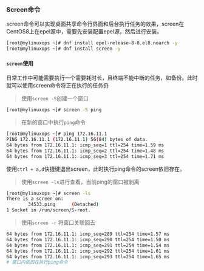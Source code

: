 ### Screen命令

screen命令可以实现桌面共享命令行界面和后台执行任务的效果，screen在CentOS8上在epel源中，需要先安装配置epel源，然后进行安装。

```bash
[root@mylinuxops ~]# dnf install epel-release-8-8.el8.noarch -y
[root@mylinuxops ~]# dnf install screen -y
```

#### `screen`使用

日常工作中可能需要执行一个需要耗时长，且终端不能中断的任务，如备份。此时就可以使用screen命令将正在执行的任务扔

> 使用`screen -S`创建一个窗口

```bash
[root@mylinuxops ~]# screen -S ping
```

> 在新的窗口中执行`ping`命令

```bash
[root@mylinuxops ~]# ping 172.16.11.1
PING 172.16.11.1 (172.16.11.1) 56(84) bytes of data.
64 bytes from 172.16.11.1: icmp_seq=1 ttl=254 time=1.59 ms
64 bytes from 172.16.11.1: icmp_seq=2 ttl=254 time=1.48 ms
64 bytes from 172.16.11.1: icmp_seq=3 ttl=254 time=1.71 ms
```

使用`ctrl + a,d`快捷键退出screen，此时执行ping命令的screen依旧存在。

> 使用`screen -ls`进行查看，当前ping的窗口被剥离

```bash
[root@mylinuxops ~]# screen -ls
There is a screen on:
        34533.ping      (Detached)
1 Socket in /run/screen/S-root.
```

> 使用`screen -r` 将窗口关联回去 

```bash
64 bytes from 172.16.11.1: icmp_seq=289 ttl=254 time=1.57 ms
64 bytes from 172.16.11.1: icmp_seq=290 ttl=254 time=1.50 ms
64 bytes from 172.16.11.1: icmp_seq=291 ttl=254 time=1.54 ms
64 bytes from 172.16.11.1: icmp_seq=292 ttl=254 time=1.61 ms
64 bytes from 172.16.11.1: icmp_seq=293 ttl=254 time=1.65 ms
# 窗口内依旧在执行ping命令
```

